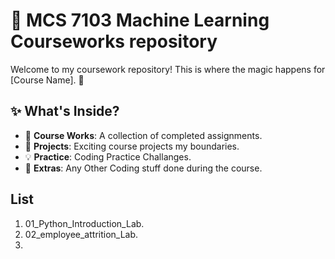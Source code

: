 # 🚀 MCS 7103 Machine Learning Courseworks repository

Welcome to my coursework repository! This is where the magic happens for [Course Name]. 🌟

## ✨ What's Inside?

- 📂 **Course Works**: A collection of completed assignments.
- 🚧 **Projects**: Exciting course projects my boundaries.
- 💡 **Practice**: Coding Practice Challanges.
- 🎉 **Extras**: Any Other Coding stuff done during the course.

##  List
1. 01_Python_Introduction_Lab.
2. 02_employee_attrition_Lab.
3. 

